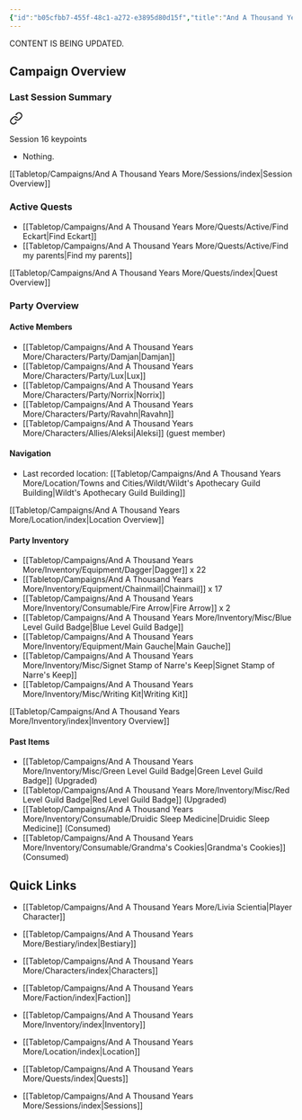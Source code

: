 ```yaml
---
{"id":"b05cfbb7-455f-48c1-a272-e3895d80d15f","title":"And A Thousand Years More","description":"And A Thousand Years More campaign overview.","publish":true,"date_created":"Wednesday, March 20th 2024, 11:56:48 pm","date_modified":"Saturday, April 13th 2024, 11:44:54 pm","cssclasses":["mado-heading"],"path":"Tabletop/Campaigns/And A Thousand Years More/index.md","permalink":"/tabletop/campaigns/and-a-thousand-years-more/index/","PassFrontmatter":true}
---
```



CONTENT IS BEING UPDATED.

## Campaign Overview

### Last Session Summary

<div class="dataview-embed dataview-callout-list"><span><span class="embed-single"><a aria-label="Open link" href="/Tabletop/Campaigns/And-A-Thousand-Years-More/Sessions/Session 016#Session016summary" class="markdown-embed-link" ><svg class="svg-icon lucide-link" stroke-linejoin="round" stroke-linecap="round" stroke-width="2" stroke="currentColor" fill="none" viewBox="0 0 24 24" height="24" width="24" xmlns="http://www.w3.org/2000/svg"><path d="M10 13a5 5 0 0 0 7.54.54l3-3a5 5 0 0 0-7.07-7.07l-1.72 1.71"></path><path d="M14 11a5 5 0 0 0-7.54-.54l-3 3a5 5 0 0 0 7.07 7.07l1.71-1.71"></path></svg></a><span alt="Session 016 > Session016summary" src="Session 016#^Session016summary" class="internal-embed markdown-embed inline-embed is-loaded"><div class="markdown-embed-title"></div><div class="markdown-preview-view markdown-rendered show-indentation-guide"><div data-callout-metadata="" data-callout-fold="" data-callout="summary" class="callout node-insert-event"><div class="callout-title"><div class="callout-icon"><svg width="16" height="16"></svg></div><div class="callout-title-inner">Session 16 keypoints</div></div><div class="callout-content">
<ul>
<li>Nothing.</li>
</ul>
</div></div></div></span></span></span></div>

[[Tabletop/Campaigns/And A Thousand Years More/Sessions/index\|Session Overview]]

### Active Quests

- [[Tabletop/Campaigns/And A Thousand Years More/Quests/Active/Find Eckart\|Find Eckart]]
- [[Tabletop/Campaigns/And A Thousand Years More/Quests/Active/Find my parents\|Find my parents]]


[[Tabletop/Campaigns/And A Thousand Years More/Quests/index\|Quest Overview]]

### Party Overview

#### Active Members

- [[Tabletop/Campaigns/And A Thousand Years More/Characters/Party/Damjan\|Damjan]]
- [[Tabletop/Campaigns/And A Thousand Years More/Characters/Party/Lux\|Lux]]
- [[Tabletop/Campaigns/And A Thousand Years More/Characters/Party/Norrix\|Norrix]]
- [[Tabletop/Campaigns/And A Thousand Years More/Characters/Party/Ravahn\|Ravahn]]
- [[Tabletop/Campaigns/And A Thousand Years More/Characters/Allies/Aleksi\|Aleksi]] (guest member)


#### Navigation

- Last recorded location: [[Tabletop/Campaigns/And A Thousand Years More/Location/Towns and Cities/Wildt/Wildt's Apothecary Guild Building\|Wildt's Apothecary Guild Building]]


[[Tabletop/Campaigns/And A Thousand Years More/Location/index\|Location Overview]]

#### Party Inventory

- [[Tabletop/Campaigns/And A Thousand Years More/Inventory/Equipment/Dagger\|Dagger]] x 22
- [[Tabletop/Campaigns/And A Thousand Years More/Inventory/Equipment/Chainmail\|Chainmail]] x 17
- [[Tabletop/Campaigns/And A Thousand Years More/Inventory/Consumable/Fire Arrow\|Fire Arrow]] x 2
- [[Tabletop/Campaigns/And A Thousand Years More/Inventory/Misc/Blue Level Guild Badge\|Blue Level Guild Badge]]
- [[Tabletop/Campaigns/And A Thousand Years More/Inventory/Equipment/Main Gauche\|Main Gauche]]
- [[Tabletop/Campaigns/And A Thousand Years More/Inventory/Misc/Signet Stamp of Narre's Keep\|Signet Stamp of Narre's Keep]]
- [[Tabletop/Campaigns/And A Thousand Years More/Inventory/Misc/Writing Kit\|Writing Kit]]


[[Tabletop/Campaigns/And A Thousand Years More/Inventory/index\|Inventory Overview]]

#### Past Items

- [[Tabletop/Campaigns/And A Thousand Years More/Inventory/Misc/Green Level Guild Badge\|Green Level Guild Badge]] (Upgraded)
- [[Tabletop/Campaigns/And A Thousand Years More/Inventory/Misc/Red Level Guild Badge\|Red Level Guild Badge]] (Upgraded)
- [[Tabletop/Campaigns/And A Thousand Years More/Inventory/Consumable/Druidic Sleep Medicine\|Druidic Sleep Medicine]] (Consumed)
- [[Tabletop/Campaigns/And A Thousand Years More/Inventory/Consumable/Grandma's Cookies\|Grandma's Cookies]] (Consumed)


## Quick Links

- [[Tabletop/Campaigns/And A Thousand Years More/Livia Scientia\|Player Character]]

- [[Tabletop/Campaigns/And A Thousand Years More/Bestiary/index\|Bestiary]]
- [[Tabletop/Campaigns/And A Thousand Years More/Characters/index\|Characters]]
- [[Tabletop/Campaigns/And A Thousand Years More/Faction/index\|Faction]]
- [[Tabletop/Campaigns/And A Thousand Years More/Inventory/index\|Inventory]]
- [[Tabletop/Campaigns/And A Thousand Years More/Location/index\|Location]]
- [[Tabletop/Campaigns/And A Thousand Years More/Quests/index\|Quests]]
- [[Tabletop/Campaigns/And A Thousand Years More/Sessions/index\|Sessions]]

